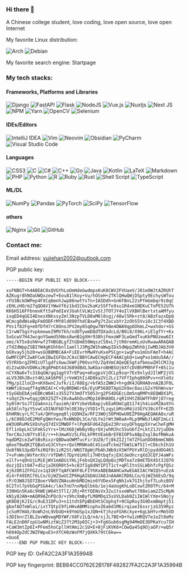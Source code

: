 ### Hi there 👋

A Chinese college student, love coding, love open source, love open Internet

My favorite Linux distribution: 

![Arch](https://img.shields.io/badge/Arch%20Linux-1793D1?logo=arch-linux&logoColor=fff&style=for-the-badge)
![Debian](https://img.shields.io/badge/Debian-D70A53?style=for-the-badge&logo=debian&logoColor=white)

My favorite search engine: Startpage

### My tech stacks:

#### Frameworks, Platforms and Libraries

![Django](https://img.shields.io/badge/django-%23092E20.svg?style=for-the-badge&logo=django&logoColor=white)
![FastAPI](https://img.shields.io/badge/FastAPI-005571?style=for-the-badge&logo=fastapi)
![Flask](https://img.shields.io/badge/flask-%23000.svg?style=for-the-badge&logo=flask&logoColor=white)
![NodeJS](https://img.shields.io/badge/node.js-6DA55F?style=for-the-badge&logo=node.js&logoColor=white)
![Vue.js](https://img.shields.io/badge/vuejs-%2335495e.svg?style=for-the-badge&logo=vuedotjs&logoColor=%234FC08D)
![Nuxtjs](https://img.shields.io/badge/Nuxt-002E3B?style=for-the-badge&logo=nuxtdotjs&logoColor=#00DC82)
![Next JS](https://img.shields.io/badge/Next-black?style=for-the-badge&logo=next.js&logoColor=white)
![NPM](https://img.shields.io/badge/NPM-%23CB3837.svg?style=for-the-badge&logo=npm&logoColor=white)
![Yarn](https://img.shields.io/badge/yarn-%232C8EBB.svg?style=for-the-badge&logo=yarn&logoColor=white)
![OpenCV](https://img.shields.io/badge/opencv-%23white.svg?style=for-the-badge&logo=opencv&logoColor=white)
![Selenium](https://img.shields.io/badge/-selenium-%43B02A?style=for-the-badge&logo=selenium&logoColor=white)

#### IDEs/Editors

![IntelliJ IDEA](https://img.shields.io/badge/IntelliJIDEA-000000.svg?style=for-the-badge&logo=intellij-idea&logoColor=white)
![Vim](https://img.shields.io/badge/VIM-%2311AB00.svg?style=for-the-badge&logo=vim&logoColor=white)
![Neovim](https://img.shields.io/badge/NeoVim-%2357A143.svg?&style=for-the-badge&logo=neovim&logoColor=white)
![Obsidian](https://img.shields.io/badge/Obsidian-%23483699.svg?style=for-the-badge&logo=obsidian&logoColor=white)
![PyCharm](https://img.shields.io/badge/pycharm-143?style=for-the-badge&logo=pycharm&logoColor=black&color=black&labelColor=green)
![Visual Studio Code](https://img.shields.io/badge/Visual%20Studio%20Code-0078d7.svg?style=for-the-badge&logo=visual-studio-code&logoColor=white)

#### Languages

![CSS3](https://img.shields.io/badge/css3-%231572B6.svg?style=for-the-badge&logo=css3&logoColor=white)
![C](https://img.shields.io/badge/c-%2300599C.svg?style=for-the-badge&logo=c&logoColor=white)
![C#](https://img.shields.io/badge/c%23-%23239120.svg?style=for-the-badge&logo=c-sharp&logoColor=white)
![C++](https://img.shields.io/badge/c++-%2300599C.svg?style=for-the-badge&logo=c%2B%2B&logoColor=white)
![Go](https://img.shields.io/badge/go-%2300ADD8.svg?style=for-the-badge&logo=go&logoColor=white)
![Java](https://img.shields.io/badge/java-%23ED8B00.svg?style=for-the-badge&logo=openjdk&logoColor=white)
![Kotlin](https://img.shields.io/badge/kotlin-%237F52FF.svg?style=for-the-badge&logo=kotlin&logoColor=white)
![LaTeX](https://img.shields.io/badge/latex-%23008080.svg?style=for-the-badge&logo=latex&logoColor=white)
![Markdown](https://img.shields.io/badge/markdown-%23000000.svg?style=for-the-badge&logo=markdown&logoColor=white)
![PHP](https://img.shields.io/badge/php-%23777BB4.svg?style=for-the-badge&logo=php&logoColor=white)
![Python](https://img.shields.io/badge/python-3670A0?style=for-the-badge&logo=python&logoColor=ffdd54)
![R](https://img.shields.io/badge/r-%23276DC3.svg?style=for-the-badge&logo=r&logoColor=white)
![Ruby](https://img.shields.io/badge/ruby-%23CC342D.svg?style=for-the-badge&logo=ruby&logoColor=white)
![Rust](https://img.shields.io/badge/rust-%23000000.svg?style=for-the-badge&logo=rust&logoColor=white)
![Shell Script](https://img.shields.io/badge/shell_script-%23121011.svg?style=for-the-badge&logo=gnu-bash&logoColor=white)
![TypeScript](https://img.shields.io/badge/typescript-%23007ACC.svg?style=for-the-badge&logo=typescript&logoColor=white)

#### ML/DL

![NumPy](https://img.shields.io/badge/numpy-%23013243.svg?style=for-the-badge&logo=numpy&logoColor=white)
![Pandas](https://img.shields.io/badge/pandas-%23150458.svg?style=for-the-badge&logo=pandas&logoColor=white)
![PyTorch](https://img.shields.io/badge/PyTorch-%23EE4C2C.svg?style=for-the-badge&logo=PyTorch&logoColor=white)
![SciPy](https://img.shields.io/badge/SciPy-%230C55A5.svg?style=for-the-badge&logo=scipy&logoColor=%white)
![TensorFlow](https://img.shields.io/badge/TensorFlow-%23FF6F00.svg?style=for-the-badge&logo=TensorFlow&logoColor=white)

#### others

![Nginx](https://img.shields.io/badge/nginx-%23009639.svg?style=for-the-badge&logo=nginx&logoColor=white)
![Git](https://img.shields.io/badge/git-%23F05033.svg?style=for-the-badge&logo=git&logoColor=white)
![GitHub](https://img.shields.io/badge/github-%23121011.svg?style=for-the-badge&logo=github&logoColor=white)

### Contact me:

Email address: yujiehan2002@outlook.com

PGP public key:

```
-----BEGIN PGP PUBLIC KEY BLOCK-----

xsFNBGT+h4ABEAC0sQVGYhLoOmHdeGwdmpsKuK8CWV2FVUaeV/J01eOWJtAZRUhT
AZKugr8hNOaUWQxzewT+Eou81lKoy+Vu/hOSeH+2TKlQHwQWjDSpty9EchysWTou
rFU3BckOWPep4FXCq6mnhJwp86nwtYsTn+IA5Ddh+GnKFBnL22sPfmGmbqr9i0qC
zEHLzHO/m27qQOAV1YWwVf6z1bdICbo2kaKzSSFTo9su1R4xm1NEKuCToPE52U7h
KK6H516FFbnmxKft5aFmOIeVJUahlVLWzIvStJTOTJY4oIlVXBHlBertxtaAMfyu
ixqED4qGEI4EnesXNkssyZml3NzpTVLD0aM6l8sgj/48wl5Rk+zt8/ABzFazxDpQ
WCmcg0dWseBpFmOODFrMY0ld090fhdCBxwPg7tZocxbYr2zOh55VviOc1C3f4XBD
PVs1f82Fg+e8fDfH7rC0OnoJPV2my0Sq0gw7NYhBe4DWA9qpOOhmLZ+wxhdor+GS
CIrwW75gsYvpkmoweZ9MV7kh/ndOTywmDQdTDXadcLd/B0i8/X96L+iElgfYr+Kx
5xGcwV7H4JwcgoYGwmd5hNos8wnB1gXHr938hjFmxoWF3LwGmdTxuKkPNUzew6It
omz/kT5x8shN+wf2THBGBLgfZtGDm850WqszCS0xL7jtR0remKLoUvRwawARAQAB
zTdZdWppZSBIYW4gKGhhbnl1amllJ3MgZW1haWwpIDx5dWppZWhhbjIwMDJAb3V0
bG9vay5jb20+wsGUBBMBCAA+FiEEvrhMwHYuKxePSCgn+iwqPxo1mUsFAmT+h4AC
GwMFCQPCZwAFCwkIBwIGFQoJCAsCBBYCAwECHgECF4AACgkQ+iwqPxo1mUu5AA//
V5YRhbrgZFMIcUTlgdfsXwwJkWFjP0OvxYO/Zq4VmCAQeQE5gtafbmswZHlCMJJg
diZzwU0vVD0KuJKg8PmDt4dJ689dBdL3wKbaroBHBSUj6XfcDVBhPM0hFf+05i1u
nCYXNa6vTc316qGW/gq1qgtV7rEPaq+eKugpsVjOCLp9sq+7Ex9xlydJIlWP2jVS
aLV9JBhJBvzt4KLbAS6P0ljrVeW1hIi4D8ka2Vi2Lc17VFfIphq80dPvv+nXleOz
7Mg/p1IloCD+nKX6wnCJufk/iI/08Eg/+bfA5zZWWJ+h+gdK4JGRHA0vnA2BJF0L
kWWfi8zwqfT4g9NIAC+C+9yBRDWGr6k/EyUP568DTApU2k9ec8asiG2xY6hWnvar
tSyG6bEbAjeEDKcW0Alx3S527V3mOTY5053rg2PS4DGEcLOm5nqRMPn8EQWDX1PL
+sOqtZk+wtqqjQKX25ZT+28vAwAhDusMOp169HA0OLrqR1VHtZ8GWfFhNYjO7reg
5y0lHrSsJT1QaAnniLfauimh/AYYzbeVb8apjvEEaROmCgQ1174jh4iasMZAoXYn
ak58ln7gzYSvwCsDINUFbD7mlOE38yjV5D1+TLzqyLbMzoM4jU3GYVJ8cXfF+EZD
6hHRNcyrLfC7u4/QHYogeq0ljGQ9HZw/RF23WOj5OPHOwU0EZP6HgAEQAKA8x/uR
L/6C08OJdE2MUFgQWnYwu/RxWNbDL3Ce/ULYe2rWt3W0aA+RLp9MWbJlAQF2mLc1
eW3U0RuMkSX8shyQ7dIVIMWDFf+lPgK6Fd64ZqEe23RrxoyQFhqqp5VrwCheFgMH
Efl1nbpLkCSFmkSzYrs+lMzX6DjWbByVByrOXjwhMJhc55uG6fZ+LktZ1JVjuDDm
TmrC8oJsN7Ys8lE/r++h3mwKVz5LFbLkFMtVEakBrEFBIOP5vABpZxgl8ofRWkuA
hqdDM2ceZwFSBsRixzrQBDwaOWMTucFir3UZ0/Tj8kZIZjTmTZFGahDD86mmCN86
q6oeT8wQK2TQBaSxG3CVte+rQolMRNKo8C4SiodTckm2TkW1LWf5Il+CDkchIh1U
Uo8fNkS3pdDfkzRQf0c1zR2St/WNST8pWjPbAhJWb9zX5WfPUYxRlDjpyddOG4KS
7+vFvWnjWVfmrXV/rVfDWhl7DpYdiHUli7H0tbqfxjEXCdeOhcrqXdJCQfJ4aWFs
e1lfv+q9nUjLMiEjWV1mADUiYHLjFebsQX2qLQdpQujMDToa7z8mETDX4St3JQ7O
dozjQIst0A7+dSzjaIKOR0t5+hc83fIg8dNYIPIT1ct+qRlItnSSLWbhfcPgfQSz
4j6zDR1ZFFG2zx1qIOEFTqAFCWXF8LFIYhKxABEBAAHCwXwEGAEIACYWIQS+uEzA
di4rF49IKCf6LCo/GjWZSwUCZP6HgAIbDAUJA8JnAAAKCRD6LCo/GjWZS6EsD/9q
rP/O3W8J5D7Z8oerVNdVZNAsuHnbMD2min6YVDex5FqNh1vk7GIhjtof7Luhz8OV
6C2Tnl7pVbGqPSGA4c/lAxTnU7nxMpQlbkb/1ej4aUogKhLoDCxwtZR0TPc/64+M
330HGn5Ka6c9hWEjW64t5TlI/2Rj+RtYQENsVx32u1tsxeWhwt708eiam2ZScMpN
kN1y8JAN+mAQR9AZnPQcO/+z9hcXmByfLM8MDq15sUVLDab0ZiIW1WlYXm+SNojy
gK0D8jKJIG/c9uE31DPu3+n11tdtEPpBbEHtSCUphqf+9CGpRoy3G9DxmBmptj51
gbafAOTeWlai/ixtTQtpI9fLHHvABMMinphvZ6a6d1M6irqiaeI6ssrjzG359Ryz
jcSoM7H4k/8oWh2nL9VbUQ+k9YmUSp1xJQN+kTjhzoFGhKcXye+6gLbHYvrMm5VD
s3DIknrZlBLZovWBvwgMDYWF/X8Fz1LQ/n4/xjJL7BE+D+Yw1zHRQV7e1oZt8eMz
FALE2nD0FzpU1wNMiztWiZ37t2M3p0ICj+3+Fg6Gub6sgMg94MmOE3DPKaYcu7IH
+CaW3mtZp6I+PFem5hoCpllHtHmi2c1U+E+8jFiKVK6+COwQa45q9OjaGP/+wQ5r
h694OpZdC3WZFWpuES+XfCH0zWoFM7jQXKk79tC6kw==
=UuoE
-----END PGP PUBLIC KEY BLOCK-----
```

PGP key ID: 0xFA2C2A3F1A35994B

PGP key fingerprint: BEB84CC0762E2B178F482827FA2C2A3F1A35994B

